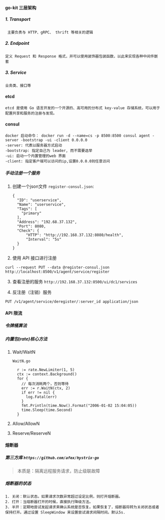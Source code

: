 #### go-kit 三层架构

##### 1. Transport

     主要负责与 HTTP、gRPC、 thrift 等相关的逻辑

##### 2. Endpoint

    定义 Request 和 Response 格式，并可以使用装饰器包装函数，以此来实现各种中间件嵌套

##### 3. Service

    业务类、接口等

#### etcd

    etcd 是使用 Go 语言开发的一个开源的、高可用的分布式 key-value 存储系统，可以用于配置共享和服务的注册与发现。

#### consul

    docker 启动命令： docker run -d --name=cs -p 8500:8500 consul agent -server -bootstrap -ui -client 0.0.0.0
    -server: 代表以服务器方式启动
    -bootstrap: 指定自己为 leader, 而不需要选举
    -ui: 启动一个内置管理的web 界面
    -client: 指定客户端可以访问的ip,设置0.0.0.0则任意访问

##### 手动注册一个服务

  1. 创建一个json文件
    `register-consul.json`:

         {
           "ID": "userservice",
           "Name": "userservice",
           "Tags": [
             "primary"
           ],
           "Address": "192.68.37.132",
           "Port": 8080,
           "Check": {
               "HTTP": "http://192.168.37.132:8080/health",
               "Interval": "5s"
           }
         }

  2. 使用 API 接口进行注册 

    curl --request PUT --data @register-consul.json http://localhost:8500/v1/agent/service/register


  3. 查看注册的服务
  `http://192.168.37.132:8500/ui/dc1/services`

  4. 反注册（注销）服务
  
    PUT /v1/agent/service/deregister/:server_id application/json


#### API 限流

##### 令牌桶算法
  
##### 内置包(rate)核心方法

1. Wait/WaitN

    `WaitN.go`

    ```
      r := rate.NewLimiter(1, 5)
      ctx := context.Background()
      for {
        // 每次消耗两个，否则等待
        err := r.WaitN(ctx, 2)
        if err != nil {
          log.Fatal(err)
        }
        fmt.Println(time.Now().Format("2006-01-02 15:04:05))
        time.Sleep(time.Second)
      }
    ```

2. Allow/AllowN
3. Reserve/ReserveN

#### 熔断器

##### 第三方库 `https://github.com/afex/hystrix-go`

> 本质是：隔离远程服务请求，防止级联故障

##### 熔断器的状态

    1. 关闭：默认状态。如果请求次数异常超过设定比例，则打开熔断器。
    2. 打开：当熔断器打开的时候，直接执行降级方法。
    3. 半开：定期地尝试发起请求来确认系统是否恢复。如果恢复了，熔断器将转为关闭状态或者保持打开。通过设置 SleepWindow 来设置尝试请求间隔时间。默认5s.
